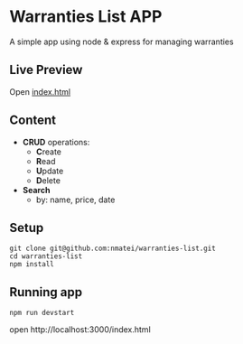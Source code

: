 # Warranties List APP

A simple app using node & express for managing warranties

## Live Preview

Open [index.html](https://nmatei.github.io/warranties-list/public/index.html)

## Content

- **CRUD** operations:
    - **C**reate
    - **R**ead
    - **U**pdate
    - **D**elete
- **Search**
    - by: name, price, date 

## Setup

```
git clone git@github.com:nmatei/warranties-list.git
cd warranties-list
npm install
```

## Running app

```
npm run devstart
```

open http://localhost:3000/index.html
